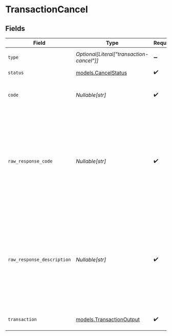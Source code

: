 # TransactionCancel


## Fields

| Field                                                                                                                                                       | Type                                                                                                                                                        | Required                                                                                                                                                    | Description                                                                                                                                                 | Example                                                                                                                                                     |
| ----------------------------------------------------------------------------------------------------------------------------------------------------------- | ----------------------------------------------------------------------------------------------------------------------------------------------------------- | ----------------------------------------------------------------------------------------------------------------------------------------------------------- | ----------------------------------------------------------------------------------------------------------------------------------------------------------- | ----------------------------------------------------------------------------------------------------------------------------------------------------------- |
| `type`                                                                                                                                                      | *Optional[Literal["transaction-cancel"]]*                                                                                                                   | :heavy_minus_sign:                                                                                                                                          | Always `transaction-cancel`.                                                                                                                                | transaction-cancel                                                                                                                                          |
| `status`                                                                                                                                                    | [models.CancelStatus](../models/cancelstatus.md)                                                                                                            | :heavy_check_mark:                                                                                                                                          | N/A                                                                                                                                                         |                                                                                                                                                             |
| `code`                                                                                                                                                      | *Nullable[str]*                                                                                                                                             | :heavy_check_mark:                                                                                                                                          | The standardized error code set by Gr4vy.                                                                                                                   | service_error                                                                                                                                               |
| `raw_response_code`                                                                                                                                         | *Nullable[str]*                                                                                                                                             | :heavy_check_mark:                                                                                                                                          | This is the response code received from the payment service. This can be set to any value and is not standardized across different payment services.        | E104                                                                                                                                                        |
| `raw_response_description`                                                                                                                                  | *Nullable[str]*                                                                                                                                             | :heavy_check_mark:                                                                                                                                          | This is the response description received from the payment service. This can be set to any value and is not standardized across different payment services. | Internal error                                                                                                                                              |
| `transaction`                                                                                                                                               | [models.TransactionOutput](../models/transactionoutput.md)                                                                                                  | :heavy_check_mark:                                                                                                                                          | A full transaction resource.                                                                                                                                |                                                                                                                                                             |